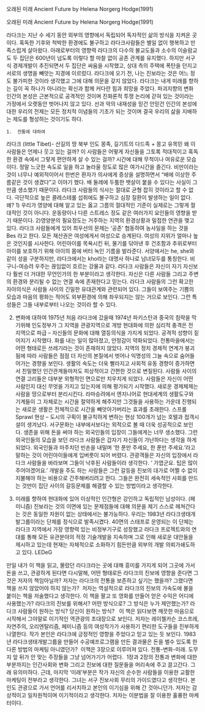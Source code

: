 오래된 미래 Ancient Future by Helena Norgerg Hodge(1991)

오래된 미래 Ancient Future by Helena Norgerg Hodge(1991)

라다크는 지난 수 세기 동안 외부의 영향에서 독립되어 독자적인 삶의 방식을 지켜온 곳이다. 혹독한 기후와 척박한 환경에도 불구하고 라다크사람들은 별일 없이 행복하고 만족스럽게 살아왔다.
아래로부터의 영향력
라다크의 다수의 불교도들과 소수의 이슬람교도 두 집단은 600년이 넘도록 이렇다 할 마찰 없이 공존 관계를 유지했다. 하지만 서구식 경제개발이 추진되면서 두 집단은 싸움을 시작했고, 상대 측의 주택에 폭탄을 던지고 서로의 생명을 빼앗는 지경에 이르렀다.
라다크에 오기 전, 나는 진보라는 것은 어느 정도 불가피한 것이라 생각했고 그에 대해 의문을 갖지 않았다.
라다크는 내게 미래를 향하는 길이 꼭 하나가 아니라는 확신과 함께 커다란 힘과 희망을 주었다.
파괴지향의 변화
인간의 본성은 근본적으로 공격적인 것이며 진화론적 투쟁 논리에 갇혀 있는 것이라는 가정에서 오랫동안 벗어나지 않고 있다. 선과 악의 내재성을 믿건 안믿건 인간의 본성에 대한 우리의 전제는 모든 정치적 이념들의 기초가 되는 것이며 결국 우리의 삶을 지배하는 제도를 형성하는 것이기도 하다.

	1.	전통에 대하여

라다크 (little Tibet)- 산길의 땅
북부 인도 몽족, 길기트의 다드족 + 몽고 유목민
왜 이 사람들은 언제나 웃고 있는 걸까? 이 사람들은 어떻게 자신들을 그토록 적대적이고 혹독한 환경 속에서 그렇게 편안하게 살 수 있는 걸까?
시간에 대해 무척이나 여유로운 모습이다. 정말 느긋한 속도로 일을 하고 놀라울 정도로 많은 여가시간을 즐긴다.
비만이라는 것이 너무나 예외적이어서 한번은 환자가 의사에게 증상을 설명하면서 “배에 이상한 주름같은 것이 생겼다”고 이야기 했다. 배 둘레에 두툼한 뱃살이 붙을 수 있다는 사실이 그만큼 생소했기 때문이다.
라다크 사람들의 식사는 절대로 균형 잡히 것이라고 할 수 없다. 극단적으로 높은 콜레스테롤 섭취에도 불구하고 심장 질환이 발생하는 일이 없다. 왜? 1) 우리가 영양에 대해 알고 있는 옳고 그름의 절대적인 기준이 실제로는 그렇게 절대적인 것이 아니다. 운동량이나 다른 스트레스 정도 같은 여러가지 요인들의 영향을 받기 때문이다. 2)영양분의 필요정도는 거주하는 지역의 환경상황과 밀접한 연관을 맺고 있다.
라다크 사람들에게 있어 최우선의 문제는 ‘공존’
협동하여 농사일을 하는 것을 Bes 라고 한다.
모든 재산권은 여성에게서 여성으로 승계된다. 여성의 지위가 얼마나 높은 것인지를 시사한다.
어린아이를 목욕시킨 뒤, 물기를 닦아낸 후 건조함과 추위로부터 아이를 보호하기 위해 아이의 몸에 버터 녹인 기름을 발라준다.
서양에서는 he, she와 같이 성을 구분하지만, 라다크에서는 kho라는 대명사 하나로 남녀모두를 통칭한다.
비구니-여승려
우주는 끊임없이 흐르는 강물과 같다.
라다크 사람들은 자신이 자기 자신보다 훨씬 더 거대한 무언인가의 한 부분이라고 생각한다. 자신은 다른 사람들 그리고 주변의 환경와 분리될 수 없는 연결 속에 존재한다고 믿는다. 라다크 사람들의 그런 확고한 자아의식은 사람들 사이의 긴밀한 유대관계와 관련되어 있다.
그들이 보여주는 기쁨의 모습과 마음의 평화는 적어도 외부환경에 의해 좌우되지는 않는 거으로 보인다. 그런 특성들은 그들 내부로부터 나오는 것이라 할 수 있다.

2. 변화에 대하여
1975년 처음 라다크에 갔을때
1974년 파키스탄과 중국의 침략을 막기위해 인도정부가 그 지역을 관광지역으로 개방
현대화에 의한 심리적 충격은 전 지역으로 파급 – 자신들의 문화에 대해 열등의식을 가지게 되었다. 공격적 성향이 짙어지기 시작했다. 화를 내는 일이 많아졌고, 안정감이 약화되었다.
전통마을에서는 어떤 형태로든 쓰레기라는 것이 존재하지 않았다.
지역의 정치 경제적 연계가 붕괴됨에 따라 사람들은 점점 더 자신의 본질에서 벗어나 익명성의 그늘 속으로 숨어들어가는 경향을 보인다. 생활의 속도는 더욱 빨라지고 사회적 유동 경향이 증가하면서 친밀했던 인간관계들마저도 피상적이고 간편한 것으로 변질된다. 사람들 사이의 연결 고리들은 대부분 외형적인 면으로만 치우치게 되었다. 사람들은 자신이 어떤 사람인지 대신 무엇을 가지고 있는지에 의해 평가되기 시작했다.
새로운 경제체제는 사람을 땅으로부터 분리시킨다.
라마승려에서 엔지니어로
현대세계의 생활도구와 기계들이 그 자체로는 시간을 절약하게 해주지만 그것들을 사용하는 가운데 진행되는 새로운 생활은 전체적으로 시간을 빼앗아가버리는 효과를 초래한다.
스프롤 Sprawl 현상 – 도시의 구획이 불규칙하게 변하는 현상
100개가 넘는 호텔과 접객시설이 생겨났다.
서구문화는 내부에서보다는 외적으로 볼 때 더욱 성공적으로 보인다.
생존을 위해 돈을 써야 하는 외국인들의 입장이 그들에게는 너무 생소했다. 그런 외국인들의 모습을 보던 라다크 사람들은 갑자기 자신들이 가난하다는 생각을 하게 되었다. 외국인들과 마주치던 빈손을 내밀며 ‘한 푼만 주세요, 한 푼만 주세요.’라고 말하는 것이 어린아이들에게 입버릇이 되어 버렸다. 관광객들은 자신의 입장에서 라다크 사람들을 바라보며 그들이 낙후된 사람들이라 생각한다. ‘ 가엽군요. 팁은 많이 주어야겠어요.’
개발을 주도 하는 사람들은 그런 갈등을 진보의 대가로 어쩔 수 없이 지불해야 하는 비용으로 간주해버리려고 한다. 그들은 완전히 세속적인 사회를 만드는 것만이 집단 사이의 갈등문제를 해결할 수 있는 방법이라고 생각한다.

3. 미래를 향하여
현대화에 있어 이상적인 인간형은 강인하고 독립적인 남성이다. (페미니즘)
진보라는 것의 이면에 있는 문제점들에 대해 의문을 제기
스스로 헤쳐간다는 것은 동일한 자원이 없는 상태에서는 불가능하다.
우리는 1983년 라다크생태개발그룹이라는 단체를 정식으로 발족시켰다. 40면의 스태프로 운영되는 이 단체는 라다크 지역에서 가장 영향력 있는 비정부기구로 성장했고 라다크 프로젝트와의 연대를 통해 모든 유관분야의 적정 기술개발을 지속하며 그로 인해 새로운 대안들을 제시하고 있는데 현재는 자체적으로 소화하기 힘든만큼 외부의 개발 의뢰가쇄도하고 있다. LEDeG


만일 내가 이 책을 읽고, 몰랐던 라다크라는 곳에 대해 흥미를 가지게 되어 그곳에 가서 돈을 쓰고, 관광하게 된다면 다시말해, 어떤 형태로든 라다크의 진보에 영향을 준다면 그것은 저자의 책임아닐까? 저자는 라다크의 전통을 보존하고 싶기는 했을까? 그랬다면 책을 쓰지 않았어야 하지 않는가?  저자는 역설적으로 라다크의 진보의 가속도에 불을 붙이는 책을 저술했다고 생각한다. 이 책을 팔고 또 영화를 만들어 얻은 수익은 어디에 사용했는가? 라다크의 진보를 위해서? 어떤 방식으로? 그 방식은 누가 제안했는가? 라다크 사람들이 원하는 방식? 당신이 원하는 방식?   이 책은 읽다보면 깨끗한 마음으로 시작해서 그야말로 이기적인 역관광의 초대장으로 보인다. 저자는 레이첼카슨 코스프레, 자연주의, 오리엔탈리즘, 페미니즘 등의 여성작가가 사용하기 편리한 도구들을 진부하게 나열한다. 작가 본인은 라다크에 긍정적인 영향을 주었다고 믿고 있는 듯 보인다. 1983년 라다크생태개발그룹을 만들어 수공예프로그램을 만든 결과물은 돈을 벌수 있도록 한 다른 방법의 마케팅 아니였던가?  이책은 3장으로 이루어져 있다. 전통-변화-미래. 도무지 앞 뒤가 안 맞는 주장들을 그냥 넘어가기가 어렵다.  1장과 2장의 전통과 변화에 대한 부분까지는 인간사회와 변화 그리고 진보에 대한 질문들을 머리속에 주고 끌고간다. 그래 유의미하다. 근데, 마지막 ‘미래’부분은 작가 자신의 순수한 사람들을 이용한 교활한 마케팅이 전부라고 생각한다. 그녀는 서구 진보사회 무리의 가이드였다고 생각한다. 본인도 관광으로 가서 언어를 리서치하고 본인의 이기심을 위해 간 것아니던가. 저자는 감상적이고 일차원적이며 이기적이라고 생각한다. 저자는 이분법을 잘 이용한 훌륭한 마케터이다. 
